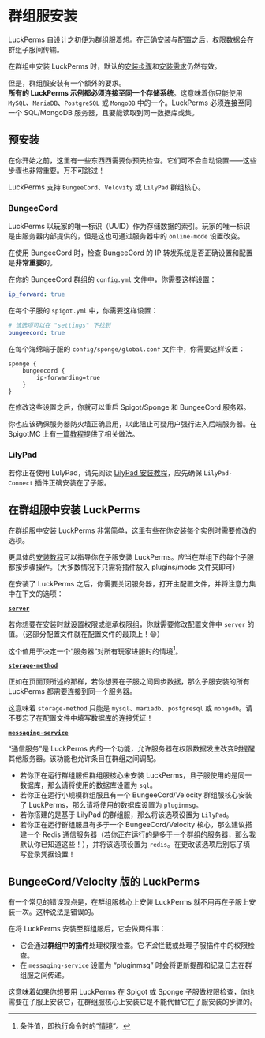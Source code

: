 # 群组服安装

LuckPerms 自设计之初便为群组服着想。在正确安装与配置之后，权限数据会在群组子服间传输。

在群组中安装 LuckPerms 时，默认的[安装步骤](install-on-a-single-server.md)和[安装需求](install-on-a-single-server.md#要求)仍然有效。

但是，群组服安装有一个额外的要求。    
**所有的 LuckPerms 示例都必须连接至同一个存储系统**。这意味着你只能使用 `MySQL`、`MariaDB`、`PostgreSQL` 或 `MongoDB` 中的一个。LuckPerms 必须连接至同一个 SQL/MongoDB 服务器，且要能读取到同一数据库或集。

## 预安装

在你开始之前，这里有一些东西西需要你预先检查。它们可不会自动设置——这些步骤也非常重要。万不可跳过！

LuckPerms 支持 `BungeeCord`、`Velovity` 或 `LilyPad` 群组核心。

### BungeeCord

LuckPerms 以玩家的唯一标识（UUID）作为存储数据的索引。玩家的唯一标识是由服务器内部提供的，但是这也可通过服务器中的 `online-mode` 设置改变。

在使用 BungeeCord 时，检查 BungeeCord 的 IP 转发系统是否正确设置和配置是**非常重要**的。

在你的 BungeeCord 群组的 `config.yml` 文件中，你需要这样设置：
```YAML
ip_forward: true
```
在每个子服的 `spigot.yml` 中，你需要这样设置：
```YAML
# 该选项可以在 "settings" 下找到
bungeecord: true
```
在每个海绵端子服的 `config/sponge/global.conf` 文件中，你需要这样设置：
<!--
  这段内容需要改进：
  原因：Shiki 不支持渲染 HOCON 格式
-->

```
sponge {
    bungeecord {
        ip-forwarding=true
    }
}
```
在修改这些设置之后，你就可以重启 Spigot/Sponge 和 BungeeCord 服务器。

你也应该确保服务器防火墙正确启用，以此阻止可疑用户强行进入后端服务器。在 SpigotMC 上有[一篇教程](https://www.spigotmc.org/wiki/firewall-guide/)提供了相关做法。

### LilyPad

若你正在使用 LulyPad，请先阅读 [LilyPad 安装教程](http://www.lilypadmc.org/threads/connecting-your-bukkit-servers.13/)，应先确保 `LilyPad-Connect` 插件正确安装在了子服。

## 在群组服中安装 LuckPerms

在群组服中安装 LuckPerms 非常简单，这里有些在你安装每个实例时需要修改的选项。

更具体的[安装教程](https://luckperms.net/wiki/Installation)可以指导你在子服安装 LuckPerms。应当在群组下的每个子服都按步骤操作。（大多数情况下只需将插件放入 plugins/mods 文件夹即可）

在安装了 LuckPerms 之后，你需要关闭服务器，打开主配置文件，并将注意力集中在下文的选项：

[**`server`**](configuration.md#server)

若你想要在安装时就设置权限或继承权限组，你就需要修改配置文件中 `server` 的值。（这部分配置文件就在配置文件的最顶上！😄）

这个值用于决定一个“服务器”对所有玩家进服时的情境[^1]。

[**`storage-method`**](configuration.md#storage-method)

正如在页面顶所述的那样，若你想要在子服之间同步数据，那么子服安装的所有 LuckPerms 都需要连接到同一个服务器。

这意味着 `storage-method` 只能是 `mysql`、`mariadb`、`postgresql` 或 `mongodb`。请不要忘了在配置文件中填写数据库的连接凭证！

[**`messaging-service`**](configuration.md#messaging-service)

“通信服务”是 LuckPerms 内的一个功能，允许服务器在权限数据发生改变时提醒其他服务器。该功能也允许条目在群组之间调配。

* 若你正在运行群组服但群组服核心未安装 LuckPerms，且子服使用的是同一数据库，那么请将使用的数据库设置为 `sql`。
* 若你正在运行小规模群组服且有一个 BungeeCord/Velocity 群组服核心安装了 LuckPerms，那么请将使用的数据库设置为 `pluginmsg`。
* 若你搭建的是基于 LilyPad 的群组服，那么将该选项设置为 `LilyPad`。
* 若你正在运行群组服且有多于一个 BungeeCord/Velocity 核心，那么建议搭建一个 Redis 通信服务器（若你正在运行的是多于一个群组的服务器，那么我默认你已知道这些！），并将该选项设置为 `redis`。在更改该选项后别忘了填写登录凭据设置！

## BungeeCord/Velocity 版的 LuckPerms

有一个常见的错误观点是，在群组服核心上安装 LuckPerms 就不用再在子服上安装一次。这种说法是错误的。

在将 LuckPerms 安装至群组服后，它会做两件事：

* 它会通过**群组中的插件**处理权限检查。它*不会*拦截或处理子服插件中的权限检查。
* 在 `messaging-service` 设置为 “pluginmsg” 时会将更新提醒和记录日志在群组服之间传递。

这意味着如果你想要用 LuckPerms 在 Spigot 或 Sponge 子服做权限检查，你也需要在子服上安装它，在群组服核心上安装它是不能代替它在子服安装的步骤的。

[^1]: 条件值，即执行命令时的“[情境](features.context.md)”。